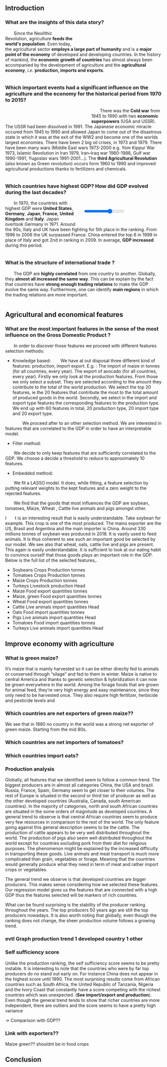 ## Introduction <a name="preface"></a>

### What are the insights of this data story?

<div style="float: right; width: 45%; margin: 5% 5% 5% 5%;" w3-include-html="plots/wordcloud2.html"></div>

&nbsp;&nbsp;&nbsp;&nbsp;&nbsp;&nbsp; Since the Neolithic Revolution, agriculture **feeds the world's population**. Even today, the agricultural sector **employs a large part of humanity** and is a **major point of the economy** of developed and developing countries. In the history of mankind, the **economic growth of countries** has almost always been accompanied by the development of agriculture and the **agricultural economy**, *i.e.* **production, imports and exports**.

<div style="clear: right; width: 100%;"></div>

### Which important events had a significant influence on the agriculture and the economy for the historical period from 1970 to 2015?

<div style="float: left; width: 45%; margin: 5% 5% 5% 5%;" w3-include-html="plots/ussrdiss.html"></div>

&nbsp;&nbsp;&nbsp;&nbsp;&nbsp;&nbsp; There was the **Cold war** from 1945 to 1990 with two **economic superpowers** (USA and USSR). The USSR had been dissolved in 1991. The Japanese economic miracle occured from 1945 to 1990 and allowed Japan to come out of the disastrous state in which it was at the exit of the WW2 and become one of the worlds largest economies. There have been 2 big oil crises, in 1973 and 1979. There have been many wars (Middle East wars 1973-2000 e.g. Yom Kippur War 1973, Islamic Revolution in Iran 1979, Iran–Iraq war 1980-1988, Gulf war 1990-1991, Yugoslav wars 1991-2001...). The **third Agricultural Revolution** (also known as Green revolution) occurs form 1960 to 1990 and improved agricultural productions thanks to fertilizers and chemicals.

<div style="clear: left; width: 100%;"></div>

### Which countries have highest GDP? How did GDP evolved during the last decades?

<div style="float: right; width: 45%; margin: 5% 5% 5% 5%;"> 
  <div class="slidecontainer">
    <input type="range" min="1970" max="2015" value="2000" class="slider" id="myRange">
    <span id="map"></span>
  </div>
  <script>
    var slider = document.getElementById("myRange");
    var output = document.getElementById("map");
    output.innerHTML = slider.value.toString()+'\n<object style="width: 100%; height: 400px;" type="text/html" data="plots/'+slider.value.toString()+'GDP.html" ></object>';
    slider.oninput = function() {
      output.innerHTML = this.value.toString()+'\n<object style="width: 100%; height: 400px;" type="text/html" data="plots/'+this.value.toString()+'GDP.html" ></object>'
    }
  </script>
  <style>
.slidecontainer {
  width: 100%;
}

.slider {
  -webkit-appearance: none;
  width: 100%;
  height: 15px;
  border-radius: 5px;
  background: #d3d3d3;
  outline: none;
  opacity: 0.7;
  -webkit-transition: .2s;
  transition: opacity .2s;
}

.slider:hover {
  opacity: 1;
}

.slider::-webkit-slider-thumb {
  -webkit-appearance: none;
  appearance: none;
  width: 25px;
  height: 25px;
  border-radius: 50%;
  background: #4CAF50;
  cursor: pointer;
}

.slider::-moz-range-thumb {
  width: 25px;
  height: 25px;
  border-radius: 50%;
  background: #4CAF50;
  cursor: pointer;
}
</style>
</div>

&nbsp;&nbsp;&nbsp;&nbsp;&nbsp;&nbsp; In 1970, the countries with highest GDP were **United States**, **Germany**, **Japan**, **France**, **United Kingdom** and **Italy**. Japan overtook Germany in 1971. Around the 90s, Italy and UK have been fighting for 5th place in the ranking. From 1996 to 2006 the UK surpassed France. China entered the top 6 in 1999 in place of Italy and got 2nd in ranking in 2009. In average, **GDP increased** during this period.

<div style="clear: right; width: 100%;"></div>

### What is the structure of international trade ?



&nbsp;&nbsp;&nbsp;&nbsp;&nbsp;&nbsp; The GDP are **highly correlated** from one country to another. Globally, they **almost all increased the same way**. This can be explain by the fact that countries have **strong enough trading relations** to make the GDP evolve the same way. Furthermore, one can identify **main regions** in which the trading relations are more important.

<div style="clear: left; width: 100%;"></div>

## Agricultural and economical features <a name="sources"></a>

### What are the most important features in the sense of the most influence on the Gross Domestic Product ? 

&nbsp;&nbsp;&nbsp;&nbsp;&nbsp;&nbsp; In order to discover those features we proceed with different features selection methods: 
- Knowledge based: 
&nbsp;&nbsp;&nbsp;&nbsp;&nbsp;&nbsp; We have at out disposal three different kind of features: production, import export. E.g. : The import of maize in tonnes (for all countries,  every year). The export of avocado (for all countries, every year). 
Firstly we only look at the production features. From those we only select a subset. They are selected according to the amount they contribute to the total of the world production. We select the top 20 features, ie the 20 features that contribute the most to the total amount  of produced goods in the world. 
Secondly, we select in the import and export type features the corresponding features to the production type. We end up with 60 features in total, 20 production type, 20 import type and 20 export type. 

&nbsp;&nbsp;&nbsp;&nbsp;&nbsp;&nbsp; &nbsp;&nbsp;&nbsp;&nbsp;&nbsp;&nbsp; We proceed after to an other selection method. We are interested in features that are correlated to the GDP in order to have an interpretable model. 
- Filter method:

&nbsp;&nbsp;&nbsp;&nbsp;&nbsp;&nbsp; We decide to only keep features that are sufficiently correlated to the GDP. We choose a decide a threshold to reduce to approximately 10 features.

- Embedded method:

&nbsp;&nbsp;&nbsp;&nbsp;&nbsp;&nbsp; We fit a LASSO model. It does, while fitting, a feature selection by putting relevant weights to the kept features and a zero weight to the rejected features.  

&nbsp;&nbsp;&nbsp;&nbsp;&nbsp;&nbsp; We find that the  goods that most influences the GDP are soybean, tomatoes, Maize, Wheat , Cattle live animals and pigs amongst other. 

I&nbsp;&nbsp;&nbsp;&nbsp;&nbsp;&nbsp; t is an interesting result that is easily understandable. Take soybean for example. This crop is one of the most produced. The mains exporter are the US, Brasil and Argentina and the main importer is China. Around 330 millions tonnes of soybean was produced in 2018. It is vastly used to feed animals. It is thus coherent to see such an important good be selected by our model. We see also that wheat, oats, cattle live and pigs are present. This again is easily understandable. It is sufficient to look at our eating habit to convince ourself that those goods plays an important role in the GDP. Below is the full list of the selected features,. 

- Soybeans Crops Production tonnes
- Tomatoes Crops Production tonnes
- Maize Crops Production tonnes
- Turkeys Livestock production Head
- Maize Food export quantities tonnes
- Maize, green Food export quantities tonnes
- Wheat Food export quantities tonnes
- Cattle Live animals import quantities Head
- Oats Food import quantities tonnes
- Pigs Live animals import quantities Head
- Tomatoes Food import quantities tonnes
- Turkeys Live animals import quantities Head

## Improve economy with agriculture <a name="results"></a>

### What is green maize?

It’s maize that is mainly harvested so it can be either directly fed to animals or conserved through “silage” and fed to them in winter. Maize is native to central America and thanks to genetic selection & hybridization it can now be grown everywhere in the world. Among the forage foods that are grown for animal feed, they’re very high energy and easy maintenance, since they only need to be harvested once. They also require high fertilizer, herbicide and pesticide levels and 

### Which countries are net exporters of green maize??
We see that in 1980 no country in the world was a strong net exporter of green maize. Starting from the mid 80s.

### Which countries are net importers of tomatoes?

### Which countries import oats?

### Production analysis

Globally, all features that we identified seem to follow a common trend. The biggest producers are in almost all categories China, the USA and brazil. Russia, France, Spain, Germany seem to get closer to their volumes. The rest of Europe is situated in the second or third tier of producer as well as the other developed countries (Australia, Canada, south American countries). In the majority of categories, north and south African countries are situated in the some orders of magnitude as developed countries. A general trend to observe is that central African countries seem to produce very few resources in comparison to the rest of the world. The only feature going against this general description seems to be the cattle. The production of cattle appears to be very well distributed throughout the world. The production of pigs also seem well distributed throughout the world except for countries excluding pork from their diet for religious purposes. The phenomenon might be explained by the increased difficulty in transporting these goods. Live animals and meat transport is much more complicated than grain, vegetables or forage. Meaning that the countries would generally produce what they need in term of meat and rather import crops or vegetables.  

The general trend we observe is that developed countries are bigger producers. This makes sense considering how we selected these features. Our regression model gives us the features that are connected with a high GDP thus the features selected will be markers of rich countries.

What can be found surprising is the stability of the producer ranking throughout the years. The top producers 50 years ago are still the top producers nowadays. It is also worth noting that globally, even though the ranking does not change, the sheer production volume follows a growing trend.

### evtl Graph production trend 1 developed country 1 other



### Self sufficiency score

Unlike the production ranking, the self sufficiency score seems to be pretty instable. It is interesting to note that the countries who were by far top producers do no stand out early on. For instance China does not appear in the highest score until 1990. The most surprising results come from African countries such as South Africa, the United Republic of Tanzania, Nigeria and the Ivory Coast that constantly have a score competing with the richest countries which was unexpected. (**See import/export and production**). Even though the general trend tends to show that richer countries are more independent, there are outliers and the score seems to have a pretty high variance



-> Comparison with GDP??

### Link with exporters??



Maize green?? shouldnt be in food crops


## Conclusion <a name="conclusion"></a>

<!--- <div w3-include-html="plots/wordcloud1.html"></div> -->

<!--- <div w3-include-html="plots/map2.html"></div> -->

<!--- <div w3-include-html="plots/map1.html"></div> -->

